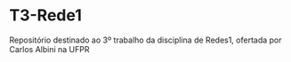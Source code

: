 # T3-Rede1
Repositório destinado ao 3º trabalho da disciplina de Redes1, ofertada por Carlos Albini na UFPR
